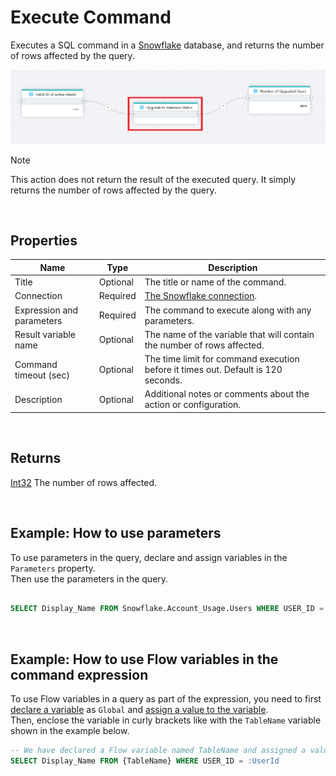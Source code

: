 # Execute Command

Executes a SQL command in a [Snowflake](https://docs.snowflake.com/en/user-guide-getting-started) database, and returns the number of rows affected by the query.

![img](../../../../images/flow/snowflake-execute-command.png)

> [!NOTE]
> This action does not return the result of the executed query. It simply returns the number of rows affected by the query.

<br/>

## Properties

| Name                      | Type | Description                                                                       |
| ------------------------- | --------- | --------------------------------------------------------------------------------- |
| Title                     | Optional  | The title or name of the command.                                                 |
| Connection                | Required  | [The Snowflake connection](./connecting-to-snowflake.md).                         |
| Expression and parameters | Required  | The command to execute along with any parameters.                                 |
| Result variable name      | Optional  | The name of the variable that will contain the number of rows affected.                  |
| Command timeout (sec)     | Optional  | The time limit for command execution before it times out. Default is 120 seconds. |
| Description               | Optional  | Additional notes or comments about the action or configuration.                   |

<br/>

## Returns

[Int32](https://learn.microsoft.com/en-us/dotnet/api/system.int32) The number of rows affected.

<br/>

## Example: How to use parameters

To use parameters in the query, declare and assign variables in the `Parameters` property.  
Then use the parameters in the query.

```sql

SELECT Display_Name FROM Snowflake.Account_Usage.Users WHERE USER_ID = :UserId

```

<br/>

## Example: How to use Flow variables in the command expression

To use Flow variables in a query as part of the expression, you need to first [declare a variable](../built-in/declare-variable.md) as `Global` and [assign a value to the variable](../built-in/set-variable.md).  
Then, enclose the variable in curly brackets like with the `TableName` variable shown in the example below.

```sql
-- We have declared a Flow variable named TableName and assigned a value to it in a previous action.
SELECT Display_Name FROM {TableName} WHERE USER_ID = :UserId
```
